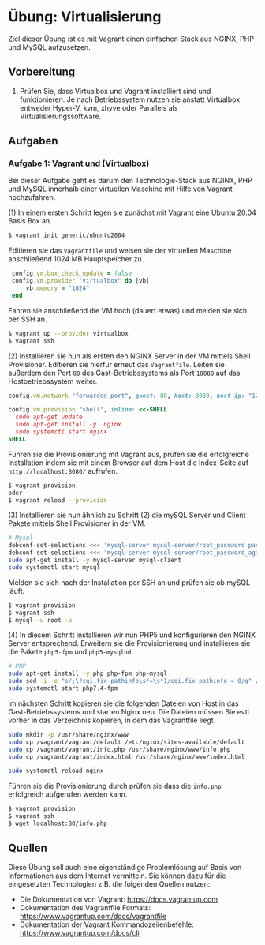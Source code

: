 # Übung: Virtualisierung

Ziel dieser Übung ist es mit Vagrant einen einfachen Stack aus NGINX, PHP und MySQL aufzusetzen.

## Vorbereitung

1. Prüfen Sie, dass Virtualbox und Vagrant installiert sind und funktionieren. Je nach Betriebssystem nutzen sie anstatt Virtualbox entweder Hyper-V, kvm, xhyve oder Parallels als Virtualisierungssoftware.

## Aufgaben

### Aufgabe 1: Vagrant und (Virtualbox)

Bei dieser Aufgabe geht es darum den Technologie-Stack aus NGINX, PHP und MySQL innerhalb einer virtuellen Maschine mit Hilfe von Vagrant hochzufahren.

(1) In einem ersten Schritt legen sie zunächst mit Vagrant eine Ubuntu 20.04 Basis Box an.

```bash
$ vagrant init generic/ubuntu2004
```

Editieren sie das `Vagrantfile` und weisen sie der virtuellen Maschine anschließend 1024 MB Hauptspeicher zu.
```ruby
 config.vm.box_check_update = false
 config.vm.provider "virtualbox" do |vb|
     vb.memory = "1024"
 end
```

Fahren sie anschließend die VM hoch (dauert etwas) und melden sie sich per SSH an.

```bash
$ vagrant up --provider virtualbox
$ vagrant ssh
```

(2) Installieren sie nun als ersten den NGINX Server in der VM mittels Shell Provisioner. Editieren sie hierfür
erneut das `Vagrantfile`. Leiten sie außerdem den Port `80` des Gast-Betriebssystems als Port `18080` auf das
Hostbetriebssystem weiter.

```ruby
config.vm.network "forwarded_port", guest: 80, host: 8080, host_ip: "127.0.0.1"

config.vm.provision "shell", inline: <<-SHELL
  sudo apt-get update
  sudo apt-get install -y  nginx
  sudo systemctl start nginx
SHELL
```

Führen sie die Provisionierung mit Vagrant aus, prüfen sie die erfolgreiche Installation indem sie mit einem Browser auf dem Host
die Index-Seite auf `http://localhost:8080/` aufrufen.

```bash
$ vagrant provision
oder
$ vagrant reload --provision
```

(3) Installieren sie nun ähnlich zu Schritt (2) die mySQL Server und Client Pakete mittels Shell Provisioner in der VM.

```bash
# Mysql
debconf-set-selections <<< 'mysql-server mysql-server/root_password password secret'
debconf-set-selections <<< 'mysql-server mysql-server/root_password_again password secret'
sudo apt-get install -y mysql-server mysql-client
sudo systemctl start mysql
```

Melden sie sich nach der Installation per SSH an und prüfen sie ob mySQL läuft.
```bash
$ vagrant provision
$ vagrant ssh
$ mysql -u root -p
```

(4) In diesem Schritt installieren wir nun PHP5 und konfigurieren den NGINX Server entsprechend. Erweitern sie die
Provisionierung und installieren sie die Pakete `php5-fpm` und `php5-mysqlnd`.

```bash
# PHP
sudo apt-get install -y php php-fpm php-mysql
sudo sed -i -e "s/;\?cgi.fix_pathinfo\s*=\s*1/cgi.fix_pathinfo = 0/g" /etc/php/7.4/fpm/php.ini
sudo systemctl start php7.4-fpm
```

Im nächsten Schritt kopieren sie die folgenden Dateien von Host in das Gast-Betriebssystems und starten Nginx neu.
Die Dateien müssen Sie evtl. vorher in das Verzeichnis kopieren, in dem das Vagrantfile liegt.

```bash
sudo mkdir -p /usr/share/nginx/www
sudo cp /vagrant/vagrant/default /etc/nginx/sites-available/default
sudo cp /vagrant/vagrant/info.php /usr/share/nginx/www/info.php
sudo cp /vagrant/vagrant/index.html /usr/share/nginx/www/index.html

sudo systemctl reload nginx
```

Führen sie die Provisionierung durch prüfen sie dass die `info.php` erfolgreich aufgerufen werden kann.

```bash
$ vagrant provision
$ vagrant ssh
$ wget localhost:80/info.php
```

## Quellen
Diese Übung soll auch eine eigenständige Problemlösung auf Basis von Informationen aus dem Internet vermitteln. Sie können dazu für die eingesetzten Technologien z.B. die folgenden Quellen nutzen:
* Die Dokumentation von Vagrant: https://docs.vagrantup.com
* Dokumentation des Vagrantfile Formats: https://www.vagrantup.com/docs/vagrantfile
* Dokumentation der Vagrant Kommandozeilenbefehle: https://www.vagrantup.com/docs/cli

